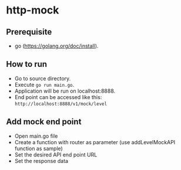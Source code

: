 # http-mock

## Prerequisite
- go (https://golang.org/doc/install).

## How to run
- Go to source directory.
- Execute `go run main.go`.
- Application will be run on localhost:8888.
- End point can be accessed like this: `http://localhost:8888/v1/mock/level`

## Add mock end point
- Open main.go file
- Create a function with router as parameter (use addLevelMockAPI function as sample)
- Set the desired API end point URL
- Set the response data